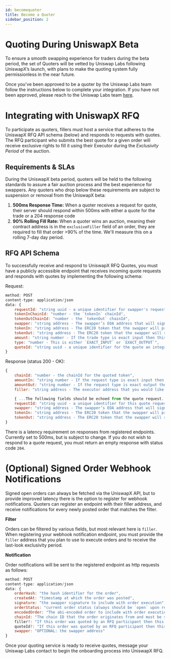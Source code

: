 ```yaml
---
id: becomequoter
title: Become a Quoter
sidebar_position: 2
---
```

# Quoting During UniswapX Beta
To ensure a smooth swapping experience for traders during the beta period, the set of Quoters will be vetted by Uniswap Labs following UniswapX’s launch, with plans to make the quoting system fully permissionless in the near future.

Once you've been approved to be a quoter by the Uniswap Labs team follow the instructions below to complete your integration. If you have not been approved, please reach to the Uniswap Labs team [here](mailto:quoters@uniswap.org).

# Integrating with UniswapX RFQ

To participate as quoters, fillers must host a service that adheres to the UniswapX RFQ API schema (below) and responds to requests with quotes. The RFQ participant who submits the best quote for a given order will receive exclusive rights to fill it using their Executor during the _Exclusivity Period_ of the auction.

## Requirements & SLAs
During the UniswapX beta period, quoters will be held to the following standards to assure a fair auction process and the best experience for swappers. Any quoters who drop below these requirements are subject to suspension or removal from the UniswapX beta: 

1. **500ms Response Time:** When a quoter receives a request for quote, their server should respond within 500ms with either a quote for the trade or a 204 response code
2. **90% Rolling Fill Rate:** When a quoter wins an auction, meaning their contract address is in the `exclusiveFiller` field of an order, they are required to fill that order >90% of the time. We'll measure this on a rolling 7-day day period.

## RFQ API Schema

To successfully receive and respond to UniswapX RFQ Quotes, you must have a publicly accessible endpoint that receives incoming quote requests and responds with quotes by implementing the following schema:

Request:

```jsx
method: POST
content-type: application/json
data: {
    requestId: "string uuid - a unique identifier for swapper's request",
    tokenInChainId: "number - the `tokenIn` chainId",
    tokenOutChainId: "number - the `tokenOut` chainId",
    swapper: "string address - The swapper’s EOA address that will sign the order",
    tokenIn: "string address - The ERC20 token that the swapper will provide",
    tokenOut: "string address - The ERC20 token that the swapper will receive",
    amount: "string number - If the trade type is exact input then this is amount of `tokenIn` the user wants to swap otherwise this is amount of tokenOut the user wants to receive",
    type: "number - This is either `EXACT_INPUT` or `EXACT_OUTPUT`",
    quoteId: "string uuid - a unique identifier for the quote an integrator is sending back"
}
```

Response (status 200 - OK):

```jsx
{
    chainId: "number - the chainId for the quoted token",
    amountIn: "string number - If the request type is exact input then this field is `amount` from the quote request, otherwise this is the provided quote",
    amountOut: "string number - If the request type is exact output then this field is `amount` from the quote request, otherwise this is the provided quote",
    filler: "string address - The executor address that you would like to have last-look exclusivity for this order"

    { ...The following fields should be echoed from the quote request...},
    requestId: "string uuid - a unique identifier for this quote request",
    swapper: "string address - The swapper’s EOA address that will sign the order",
    tokenIn: "string address - The ERC20 token that the swapper will provide",
    tokenOut: "string address - The ERC20 token that the swapper will receive"
}
```

There is a latency requirement on responses from registered endpoints. Currently set to 500ms, but is subject to change. If you do not wish to respond to a quote request, you must return an empty response with status code `204`.

# (Optional) Signed Order Webhook Notifications

Signed open orders can always be fetched via the UniswapX API, but to provide improved latency there is the option to register for webhook notifications. Quoters can register an endpoint with their filler address, and receive notifications for every newly posted order that matches the filter. 

**Filter**

Orders can be filtered by various fields, but most relevant here is `filler`. When registering your webhook notification endpoint, you must provide the `filler` address that you plan to use to execute orders and to receive the last-look exclusivity period.

**Notification**

Order notifications will be sent to the registered endpoint as http requests as follows:

```jsx
method: POST
content-type: application/json
data: {
    orderHash: "the hash identifier for the order", 
    createdAt: "timestamp at which the order was posted",
    signature: "the swapper signature to include with order execution",
    orderStatus: "current order status (always should be `open` upon receiving notification)",
    encodedOrder: "The abi-encoded order to include with order execution. This can be decoded using the Uniswapx-SDK (https://github.com/uniswap/uniswapx-sdk) to verify order fields and signature",
    chainId: "The chain ID that the order originates from and must be settled on",
    filler?: "If this order was quoted by an RFQ participant then this will be their filler address",
    quoteId?: "If this order was quoted by an RFQ participant then this will be the requestId from the quote request",
    swapper: "OPTIONAL: the swapper address"
}
```

Once your quoting service is ready to receive quotes, message your Uniswap Labs contact to begin the onboarding process into UniswapX RFQ.
